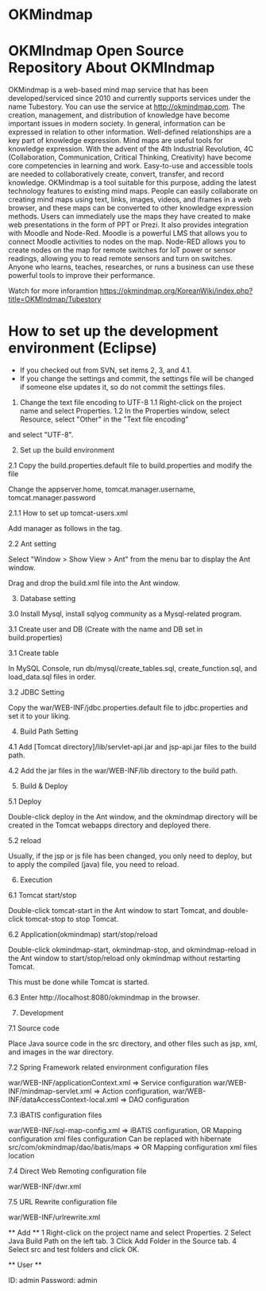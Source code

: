 # OKMindmap
OKMIndmap Open Source Repository
About OKMIndmap
===================================
OKMindmap is a web-based mind map service that has been developed/serviced since 2010 and currently supports services under the name Tubestory. You can use the service at http://okmindmap.com. The creation, management, and distribution of knowledge have become important issues in modern society. In general, information can be expressed in relation to other information. Well-defined relationships are a key part of knowledge expression. Mind maps are useful tools for knowledge expression. With the advent of the 4th Industrial Revolution, 4C (Collaboration, Communication, Critical Thinking, Creativity) have become core competencies in learning and work. Easy-to-use and accessible tools are needed to collaboratively create, convert, transfer, and record knowledge. OKMindmap is a tool suitable for this purpose, adding the latest technology features to existing mind maps. People can easily collaborate on creating mind maps using text, links, images, videos, and iframes in a web browser, and these maps can be converted to other knowledge expression methods. Users can immediately use the maps they have created to make web presentations in the form of PPT or Prezi. It also provides integration with Moodle and Node-Red. Moodle is a powerful LMS that allows you to connect Moodle activities to nodes on the map. Node-RED allows you to create nodes on the map for remote switches for IoT power or sensor readings, allowing you to read remote sensors and turn on switches. Anyone who learns, teaches, researches, or runs a business can use these powerful tools to improve their performance.

Watch for more inforamtion https://okmindmap.org/KoreanWiki/index.php?title=OKMIndmap/Tubestory

How to set up the development environment (Eclipse)
===================================

* If you checked out from SVN, set items 2, 3, and 4.1.
* If you change the settings and commit, the settings file will be changed if someone else updates it, so
do not commit the settings files.

1. Change the text file encoding to UTF-8
1.1 Right-click on the project name and select Properties.
1.2 In the Properties window, select Resource, select "Other" in the "Text file encoding"

and select "UTF-8".

2. Set up the build environment

2.1 Copy the build.properties.default file to build.properties and modify the file

Change the appserver.home, tomcat.manager.username, tomcat.manager.password

2.1.1 How to set up tomcat-users.xml

Add manager as follows in the <tomcat-users> tag.

<role rolename="manager"/>
<role rolename="admin"/>
<user username="admin" password="1audtjs2" roles="admin,manager"/>

2.2 Ant setting

Select "Window > Show View > Ant" from the menu bar to display the Ant window.

Drag and drop the build.xml file into the Ant window.

3. Database setting

3.0 Install Mysql, install sqlyog community as a Mysql-related program.

3.1 Create user and DB (Create with the name and DB set in build.properties)

3.1 Create table

In MySQL Console, run db/mysql/create_tables.sql, create_function.sql, and load_data.sql files in order.

3.2 JDBC Setting

Copy the war/WEB-INF/jdbc.properties.default file to jdbc.properties and set it to your liking.

4. Build Path Setting

4.1 Add [Tomcat directory]/lib/servlet-api.jar and jsp-api.jar files to the build path.

4.2 Add the jar files in the war/WEB-INF/lib directory to the build path.

5. Build & Deploy

5.1 Deploy

Double-click deploy in the Ant window, and the okmindmap directory will be created in the Tomcat webapps directory and deployed there.

5.2 reload

Usually, if the jsp or js file has been changed, you only need to deploy, but to apply the compiled (java) file, you need to reload.

6. Execution

6.1 Tomcat start/stop

Double-click tomcat-start in the Ant window to start Tomcat, and double-click tomcat-stop to stop Tomcat.

6.2 Application(okmindmap) start/stop/reload

Double-click okmindmap-start, okmindmap-stop, and okmindmap-reload in the Ant window to start/stop/reload only okmindmap without restarting Tomcat.

This must be done while Tomcat is started.

6.3 Enter http://localhost:8080/okmindmap in the browser.

7. Development

7.1 Source code

Place Java source code in the src directory, and other files such as jsp, xml, and images in the war directory.

7.2 Spring Framework related environment configuration files

war/WEB-INF/applicationContext.xml => Service configuration
war/WEB-INF/mindmap-servlet.xml => Action configuration,
war/WEB-INF/dataAccessContext-local.xml => DAO configuration

7.3 iBATIS configuration files

war/WEB-INF/sql-map-config.xml => iBATIS configuration,
OR Mapping configuration xml files configuration
Can be replaced with hibernate
src/com/okmindmap/dao/ibatis/maps => OR Mapping configuration xml files location

7.4 Direct Web Remoting configuration file

war/WEB-INF/dwr.xml

7.5 URL Rewrite configuration file

war/WEB-INF/urlrewrite.xml

** Add **
1 Right-click on the project name and select Properties.
2 Select Java Build Path on the left tab. 3 Click Add Folder in the Source tab.
4 Select src and test folders and click OK.

** User **

ID: admin
Password: admin
